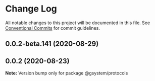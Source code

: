 # Change Log

All notable changes to this project will be documented in this file.
See [Conventional Commits](https://conventionalcommits.org) for commit guidelines.

## 0.0.2-beta.141 (2020-08-29)



## 0.0.2 (2020-08-23)

**Note:** Version bump only for package @gsystem/protocols
